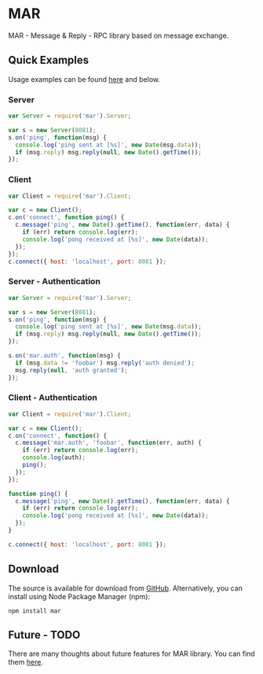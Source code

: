 
# MAR

MAR - Message & Reply - RPC library based on message exchange.

## Quick Examples

Usage examples can be found [here](http://github.com/esnunes/mar/tree/master/examples) and below.

### Server
```js
var Server = require('mar').Server;

var s = new Server(8081);
s.on('ping', function(msg) {
  console.log('ping sent at [%s]', new Date(msg.data));
  if (msg.reply) msg.reply(null, new Date().getTime());
});
```

### Client
```js
var Client = require('mar').Client;

var c = new Client();
c.on('connect', function ping() {
  c.message('ping', new Date().getTime(), function(err, data) {
    if (err) return console.log(err);
    console.log('pong received at [%s]', new Date(data));
  });
});
c.connect({ host: 'localhost', port: 8081 });
```

### Server - Authentication
```js
var Server = require('mar').Server;

var s = new Server(8081);
s.on('ping', function(msg) {
  console.log('ping sent at [%s]', new Date(msg.data));
  if (msg.reply) msg.reply(null, new Date().getTime());
});

s.on('mar.auth', function(msg) {
  if (msg.data != 'foobar') msg.reply('auth denied');
  msg.reply(null, 'auth granted');
});
```

### Client - Authentication
```js
var Client = require('mar').Client;

var c = new Client();
c.on('connect', function() {
  c.message('mar.auth', 'foobar', function(err, auth) {
    if (err) return console.log(err);
    console.log(auth);
    ping();
  });
});

function ping() {
  c.message('ping', new Date().getTime(), function(err, data) {
    if (err) return console.log(err);
    console.log('pong received at [%s]', new Date(data));
  });
}

c.connect({ host: 'localhost', port: 8081 });
```

## Download

The source is available for download from
[GitHub](http://github.com/esnunes/mar).
Alternatively, you can install using Node Package Manager (npm):

    npm install mar

## Future - TODO

There are many thoughts about future features for MAR library. You can find them [here](http://github.com/esnunes/mar/blob/master/TODO.md).
